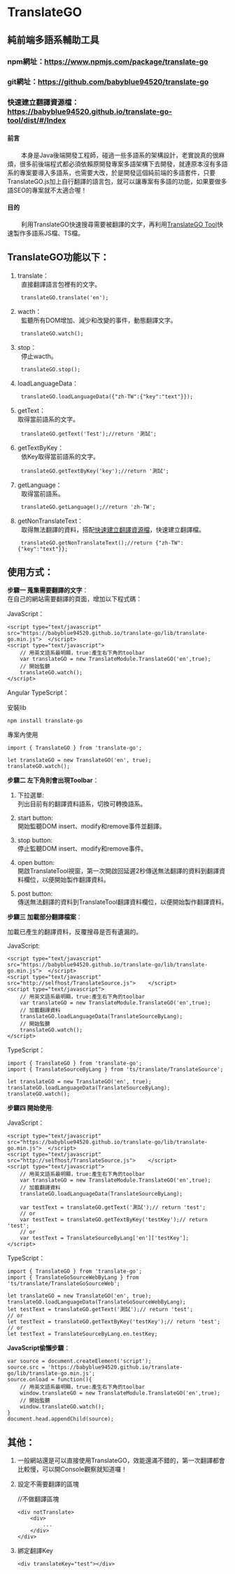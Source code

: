 # TranslateGO
## 純前端多語系輔助工具
### npm網址：https://www.npmjs.com/package/translate-go
### git網址：https://github.com/babyblue94520/translate-go
### 快速建立翻譯資源檔：https://babyblue94520.github.io/translate-go-tool/dist/#/Index
#### 前言

&nbsp;&nbsp;&nbsp;&nbsp;&nbsp;&nbsp;&nbsp;&nbsp;本身是Java後端開發工程師，碰過一些多語系的架構設計，老實說真的很麻煩，很多前後端程式都必須依賴原開發專案多語架構下去開發，就連原本沒有多語系的專案要導入多語系，也需要大改，於是開發這個純前端的多語套件，只要 TranslateGO.js加上自行翻譯的語言包，就可以讓專案有多語的功能，如果要做多語SEO的專案就不太適合喔！


#### 目的

&nbsp;&nbsp;&nbsp;&nbsp;&nbsp;&nbsp;&nbsp;&nbsp;利用TranslateGO快速搜尋需要被翻譯的文字，再利用[TranslateGO Tool](https://babyblue94520.github.io/translate-go-tool/dist/#/Index)快速製作多語系JS檔、TS檔。  


## TranslateGO功能以下：

1. translate：  
  	直接翻譯語言包裡有的文字。
    
		translateGO.translate('en');

2. wacth：  
  	監聽所有DOM增加、減少和改變的事件，動態翻譯文字。  
    
 		translateGO.watch();

3. stop：  
  	停止wacth。  
	
 		translateGO.stop();
		
4. loadLanguageData：  
 	
		translateGO.loadLanguageData({"zh-TW":{"key":"text"}});

5. getText：  
	取得當前語系的文字。  

		translateGO.getText('Test');//return '測試';
    
6. getTextByKey：  
  	依Key取得當前語系的文字。  
 	
 		translateGO.getTextByKey('key');//return '測試';

7. getLanguage：  
  	取得當前語系。  
 	
 		translateGO.getLanguage();//return 'zh-TW';

8. getNonTranslateText：  
  	取得無法翻譯的資料，搭配[快速建立翻譯資源檔](https://babyblue94520.github.io/translate-go-tool/dist/#/Index)，快速建立翻譯檔。  
 	
 		translateGO.getNonTranslateText();//return {"zh-TW":{"key":"text"}};
    

## 使用方式：

__步驟一 蒐集需要翻譯的文字__：  
在自己的網站需要翻譯的頁面，增加以下程式碼：

JavaScript：

	<script type="text/javascript" src="https://babyblue94520.github.io/translate-go/lib/translate-go.min.js">	</script>
	<script type="text/javascript">
    	// 用英文語系最明顯，true:產生右下角的toolbar
		var translateGO = new TranslateModule.TranslateGO('en',true);
        // 開始監聽
		translateGO.watch();
	</script>
    
Angular TypeScript：  

安裝lib

	npm install translate-go  

專案內使用

	import { TranslateGO } from 'translate-go';

	let translateGO = new TranslateGO('en', true);
	translateGO.watch();


__步驟二 左下角則會出現Toolbar__：  
 
1. 下拉選單:  
列出目前有的翻譯資料語系，切換可轉換語系。


2. start button:  
開始監聽DOM insert、modify和remove事件並翻譯。


3. stop button:  
停止監聽DOM insert、modify和remove事件。


4. open button:  
開啟TranslateTool視窗，第一次開啟回延遲2秒傳送無法翻譯的資料到翻譯資料欄位，以便開始製作翻譯資料。
	
    
5. post button:  
傳送無法翻譯的資料到TranslateTool翻譯資料欄位，以便開始製作翻譯資料。


__步驟三 加載部分翻譯檔案__：  

加載已產生的翻譯資料，反覆搜尋是否有遺漏的。

JavaScript:

	<script type="text/javascript" src="https://babyblue94520.github.io/translate-go/lib/translate-go.min.js">	</script>
    <script type="text/javascript" src="http://selfhost/TranslateSource.js">	</script>
	<script type="text/javascript">
    	// 用英文語系最明顯，true:產生右下角的toolbar
		var translateGO = new TranslateModule.TranslateGO('en',true);
        // 加載翻譯資料
    	translateGO.loadLanguageData(TranslateSourceByLang);
        // 開始監聽
		translateGO.watch();
	</script>
    
TypeScript：  

	import { TranslateGO } from 'translate-go';
	import { TranslateSourceByLang } from 'ts/translate/TranslateSource';

	let translateGO = new TranslateGO('en', true);
	translateGO.loadLanguageData(TranslateSourceByLang);
	translateGO.watch();
	
__步驟四 開始使用__:

JavaScript：  

	<script type="text/javascript" src="https://babyblue94520.github.io/translate-go/lib/translate-go.min.js">	</script>
    <script type="text/javascript" src="http://selfhost/TranslateSource.js">	</script>
	<script type="text/javascript">
    	// 用英文語系最明顯，true:產生右下角的toolbar
		var translateGO = new TranslateModule.TranslateGO('en',true);
        // 加載翻譯資料
    	translateGO.loadLanguageData(TranslateSourceByLang);
        
        var testText = translateGO.getText('測試');// return 'test';
        // or
        var testText = translateGO.getTextByKey('testKey');// return 'test';
        // or
        var testText = TranslateSourceByLang['en']['testKey'];
	</script>

TypeScript：  

	import { TranslateGO } from 'translate-go';
	import { TranslateGoSourceWebByLang } from 'ts/translate/TranslateGoSourceWeb';

	let translateGO = new TranslateGO('en', true);
	translateGO.loadLanguageData(TranslateGoSourceWebByLang);
	let testText = translateGO.getText('測試');// return 'test';
    // or
    let testText = translateGO.getTextByKey('testKey');// return 'test';
    // or
    let testText = TranslateSourceByLang.en.testKey;


__JavaScript偷懶步驟__： 

	var source = document.createElement('script');
    source.src = 'https://babyblue94520.github.io/translate-go/lib/translate-go.min.js';
    source.onload = function(){
    	// 用英文語系最明顯，true:產生右下角的toolbar
		window.translateGO = new TranslateModule.TranslateGO('en',true);
        // 開始監聽
		window.translateGO.watch();
    }
    document.head.appendChild(source);
    
## 其他：
1. 一般網站還是可以直接使用TranslateGO，效能還滿不錯的，第一次翻譯都會比較慢，可以開Console觀察就知道囉！
2. 設定不需要翻譯的區塊

	//不做翻譯區塊
	```
	<div notTranslate>
		<div>
			...
		</div>
	</div>
	```
	
3. 綁定翻譯Key

	```
	<div translateKey="test"></div>
	```
